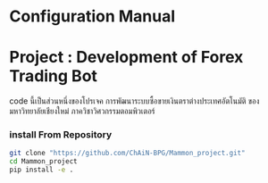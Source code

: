 # Configuration Manual 
# Project : Development of Forex Trading Bot 
code นี้เป็นส่วนหนึ่งของโปรเจค การพัฒนาระบบซื้อขายเงินตราต่างประเทศอัตโนมัติ ของมหาวิทยาลัยเชียงใหม่ ภาควิชาวิศวกรรมตอมพิวเตอร์ 
### install  From Repository
```bash
git clone "https://github.com/ChAiN-BPG/Mammon_project.git"
cd Mammon_project
pip install -e .

```
